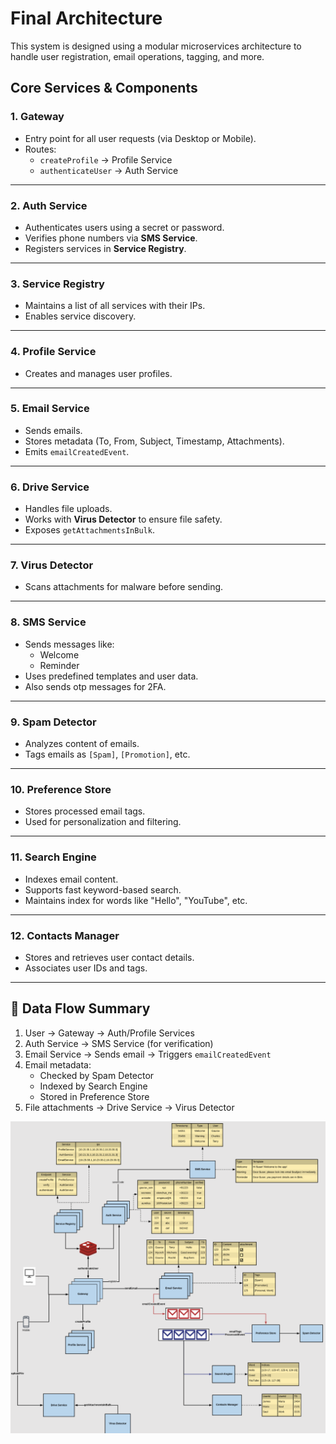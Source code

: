 # Final Architecture


This system is designed using a modular microservices architecture to handle user registration, email operations, tagging, and more.


## Core Services & Components

### 1. **Gateway**
- Entry point for all user requests (via Desktop or Mobile).
- Routes:
  - `createProfile` → Profile Service
  - `authenticateUser` → Auth Service

---

### 2. **Auth Service**
- Authenticates users using a secret or password.
- Verifies phone numbers via **SMS Service**.
- Registers services in **Service Registry**.

---

### 3. **Service Registry**
- Maintains a list of all services with their IPs.
- Enables service discovery.

---

### 4. **Profile Service**
- Creates and manages user profiles.

---

### 5. **Email Service**
- Sends emails.
- Stores metadata (To, From, Subject, Timestamp, Attachments).
- Emits `emailCreatedEvent`.

---

### 6. **Drive Service**
- Handles file uploads.
- Works with **Virus Detector** to ensure file safety.
- Exposes `getAttachmentsInBulk`.

---

### 7. **Virus Detector**
- Scans attachments for malware before sending.

---

### 8. **SMS Service**
- Sends messages like:
  - Welcome
  - Reminder
- Uses predefined templates and user data.
- Also sends otp messages for 2FA.

---

### 9. **Spam Detector**
- Analyzes content of emails.
- Tags emails as `[Spam]`, `[Promotion]`, etc.

---

### 10. **Preference Store**
- Stores processed email tags.
- Used for personalization and filtering.

---

### 11. **Search Engine**
- Indexes email content.
- Supports fast keyword-based search.
- Maintains index for words like "Hello", "YouTube", etc.

---

### 12. **Contacts Manager**
- Stores and retrieves user contact details.
- Associates user IDs and tags.

---

## 🔄 Data Flow Summary

1. User → Gateway → Auth/Profile Services
2. Auth Service → SMS Service (for verification)
3. Email Service → Sends email → Triggers `emailCreatedEvent`
4. Email metadata:
   - Checked by Spam Detector
   - Indexed by Search Engine
   - Stored in Preference Store
5. File attachments → Drive Service → Virus Detector





![Alt text](../../diagrams/email-service-6.png)